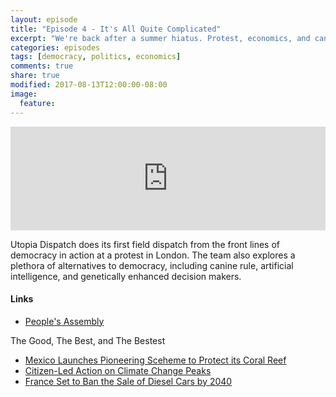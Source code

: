 ```yaml
---
layout: episode
title: "Episode 4 - It's All Quite Complicated"
excerpt: "We're back after a summer hiatus. Protest, economics, and canine rule. It's all here!"
categories: episodes
tags: [democracy, politics, economics]
comments: true
share: true
modified: 2017-08-13T12:00:00-08:00
image:
  feature:
---
```


<iframe width="100%" height="166" scrolling="no" frameborder="no" src="https://w.soundcloud.com/player/?url=https%3A//api.soundcloud.com/tracks/337837299&amp;color=ff5500&amp;auto_play=false&amp;hide_related=false&amp;show_comments=true&amp;show_user=true&amp;show_reposts=false"></iframe>


Utopia Dispatch does its first field dispatch from the front lines of democracy in action at a protest in London. The team also explores a plethora of alternatives to democracy, including canine rule, artificial intelligence, and genetically enhanced decision makers.

#### Links

- [People's Assembly](https://en.wikipedia.org/wiki/People%27s_Assembly_Against_Austerity)

The Good, The Best, and The Bestest

- [Mexico Launches Pioneering Sceheme to Protect its Coral Reef](https://www.theguardian.com/environment/2017/jul/20/mexico-launches-pioneering-scheme-to-insure-its-coral-reef)
- [Citizen-Led Action on Climate Change Peaks](https://www.positive.news/2017/environment/27164/citizen-led-legal-action-climate-change-peaks/)
- [France Set to Ban the Sale of Diesel Cars by 2040](http://www.bbc.com/news/world-europe-40518293)

